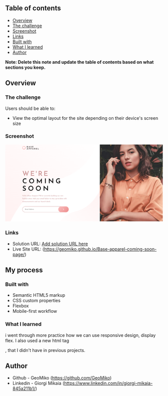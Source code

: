  
## Table of contents

  - [Overview](#overview)
  - [The challenge](#the-challenge)
  - [Screenshot](#screenshot)
  - [Links](#links)
  - [Built with](#built-with)
  - [What I learned](#what-i-learned)
  - [Author](#author)

**Note: Delete this note and update the table of contents based on what sections you keep.**

## Overview

### The challenge

Users should be able to:

- View the optimal layout for the site depending on their device's screen size

### Screenshot

![](./images/Screenshot%202023-04-09%20000849.png)

### Links

- Solution URL: [Add solution URL here](https://your-solution-url.com)
- Live Site URL: (https://geomiko.github.io/Base-apparel-coming-soon-page/)

## My process

### Built with

- Semantic HTML5 markup
- CSS custom properties
- Flexbox
- Mobile-first workflow


### What I learned

i went through more practice how we can use responsive design, display flex. I also used a new html tag

, that I didn't have in previous projects.


## Author

- Github - GeoMiko (https://github.com/GeoMiko)
- Linkedin - Giorgi Mikaia (https://www.linkedin.com/in/giorgi-mikaia-845a211b1/)

